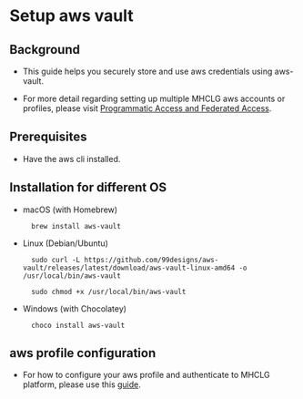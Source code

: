 # Setup aws vault

## Background

 * This guide helps you securely store and use aws credentials using aws-vault.
 
 * For more detail regarding setting up multiple MHCLG aws accounts or profiles, please visit [Programmatic Access and Federated Access](https://mhclg.sharepoint.com.mcas.ms/sites/CloudPlatforms/SitePages/Programmatic-Access-and-Federated-Access.aspx?etag=%22%7b665C2313-CAD5-4088-B149-4D57D774D2F1%7d%2c398%22).
 
 ## Prerequisites
 
 * Have the aws cli installed. 

 ## Installation for different OS

 * macOS (with Homebrew)

    ```
      brew install aws-vault
    ```
 * Linux (Debian/Ubuntu)

    ```
      sudo curl -L https://github.com/99designs/aws-vault/releases/latest/download/aws-vault-linux-amd64 -o /usr/local/bin/aws-vault

      sudo chmod +x /usr/local/bin/aws-vault
    ```

 * Windows (with Chocolatey)

    ```
      choco install aws-vault
    ```

## aws profile configuration

 * For how to configure your aws profile and authenticate to MHCLG platform, please use this [guide](https://mhclg.sharepoint.com.mcas.ms/sites/CloudPlatforms/SitePages/Programmatic-Access-and-Federated-Access.aspx?etag=%22%7b665C2313-CAD5-4088-B149-4D57D774D2F1%7d%2c398%22).

